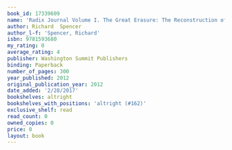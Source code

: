 ```yaml
---
book_id: 17339609
name: 'Radix Journal Volume I. The Great Erasure: The Reconstruction of White Identity'
author: Richard  Spencer
author_l-f: 'Spencer, Richard'
isbn: 9781593680
my_rating: 0
average_rating: 4
publisher: Washington Summit Publishers
binding: Paperback
number_of_pages: 300
year_published: 2012
original_publication_year: 2012
date_added: '2/28/2017'
bookshelves: altright
bookshelves_with_positions: 'altright (#162)'
exclusive_shelf: read
read_count: 0
owned_copies: 0
price: 0
layout: book
---
```

